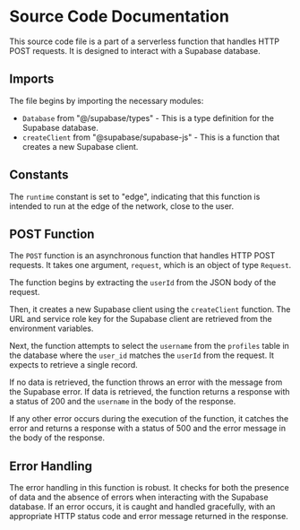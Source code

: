 # Source Code Documentation

This source code file is a part of a serverless function that handles HTTP POST requests. It is designed to interact with a Supabase database.

## Imports

The file begins by importing the necessary modules:

- `Database` from "@/supabase/types" - This is a type definition for the Supabase database.
- `createClient` from "@supabase/supabase-js" - This is a function that creates a new Supabase client.

## Constants

The `runtime` constant is set to "edge", indicating that this function is intended to run at the edge of the network, close to the user.

## POST Function

The `POST` function is an asynchronous function that handles HTTP POST requests. It takes one argument, `request`, which is an object of type `Request`.

The function begins by extracting the `userId` from the JSON body of the request.

Then, it creates a new Supabase client using the `createClient` function. The URL and service role key for the Supabase client are retrieved from the environment variables.

Next, the function attempts to select the `username` from the `profiles` table in the database where the `user_id` matches the `userId` from the request. It expects to retrieve a single record.

If no data is retrieved, the function throws an error with the message from the Supabase error. If data is retrieved, the function returns a response with a status of 200 and the `username` in the body of the response.

If any other error occurs during the execution of the function, it catches the error and returns a response with a status of 500 and the error message in the body of the response.

## Error Handling

The error handling in this function is robust. It checks for both the presence of data and the absence of errors when interacting with the Supabase database. If an error occurs, it is caught and handled gracefully, with an appropriate HTTP status code and error message returned in the response.